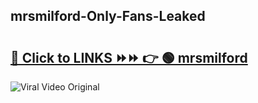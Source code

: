 
 ## mrsmilford-Only-Fans-Leaked

# <h2><a href="https://clipsfans.com/mrsmilford&ref=git">🔗 Click to LINKS ⏩⏩ 👉 🟢 mrsmilford </a></h2>

<a href="https://clipsfans.com/mrsmilford&ref=git" rel="nofollow" data-target="animated-image.originalLink"><img src="https://i.ibb.co.com/xMMVF88/686577567.gif" alt="Viral Video Original" style="max-width: 100%; display: inline-block;" data-target="animated-image.originalImage"></a>
